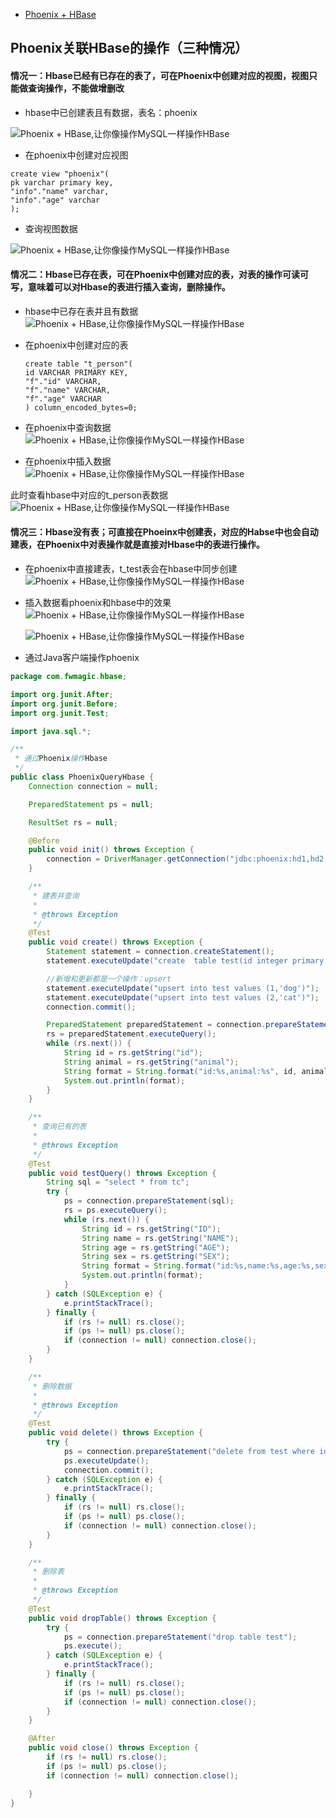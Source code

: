 - [Phoenix + HBase](https://blog.51cto.com/simplelife/2483684)

## Phoenix关联HBase的操作（三种情况）

#### 情况一：Hbase已经有已存在的表了，可在Phoenix中创建对应的视图，视图只能做查询操作，不能做增删改

- hbase中已创建表且有数据，表名：phoenix

![Phoenix + HBase,让你像操作MySQL一样操作HBase](https://s4.51cto.com/images/blog/202003/31/e5fd2bae3b5a69a68733d64861624f07.png?x-oss-process=image/watermark,size_16,text_QDUxQ1RP5Y2a5a6i,color_FFFFFF,t_100,g_se,x_10,y_10,shadow_90,type_ZmFuZ3poZW5naGVpdGk=)

- 在phoenix中创建对应视图

```mysql
create view "phoenix"(
pk varchar primary key,
"info"."name" varchar,
"info"."age" varchar
);
```

- 查询视图数据

![Phoenix + HBase,让你像操作MySQL一样操作HBase](https://s4.51cto.com/images/blog/202003/31/0b7c651f0644c82a180b5530375f567a.png?x-oss-process=image/watermark,size_16,text_QDUxQ1RP5Y2a5a6i,color_FFFFFF,t_100,g_se,x_10,y_10,shadow_90,type_ZmFuZ3poZW5naGVpdGk=)

#### 情况二：Hbase已存在表，可在Phoenix中创建对应的表，对表的操作可读可写，意味着可以对Hbase的表进行插入查询，删除操作。

- hbase中已存在表并且有数据
  ![Phoenix + HBase,让你像操作MySQL一样操作HBase](https://s4.51cto.com/images/blog/202003/31/bd0b0bdf864c4b5389a912a14f6dcb2a.png?x-oss-process=image/watermark,size_16,text_QDUxQ1RP5Y2a5a6i,color_FFFFFF,t_100,g_se,x_10,y_10,shadow_90,type_ZmFuZ3poZW5naGVpdGk=)

- 在phoenix中创建对应的表

  ```mysql
  create table "t_person"(
  id VARCHAR PRIMARY KEY,
  "f"."id" VARCHAR,
  "f"."name" VARCHAR,
  "f"."age" VARCHAR
  ) column_encoded_bytes=0;
  ```

- 在phoenix中查询数据
  ![Phoenix + HBase,让你像操作MySQL一样操作HBase](https://s4.51cto.com/images/blog/202003/31/9656f15e1b72ce23baf2f8186735ea51.png?x-oss-process=image/watermark,size_16,text_QDUxQ1RP5Y2a5a6i,color_FFFFFF,t_100,g_se,x_10,y_10,shadow_90,type_ZmFuZ3poZW5naGVpdGk=)

- 在phoenix中插入数据
  ![Phoenix + HBase,让你像操作MySQL一样操作HBase](https://s4.51cto.com/images/blog/202003/31/d8cf0a8e23ee6653211ef7378a0843fa.png?x-oss-process=image/watermark,size_16,text_QDUxQ1RP5Y2a5a6i,color_FFFFFF,t_100,g_se,x_10,y_10,shadow_90,type_ZmFuZ3poZW5naGVpdGk=)

此时查看hbase中对应的t_person表数据
![Phoenix + HBase,让你像操作MySQL一样操作HBase](https://s4.51cto.com/images/blog/202003/31/bc3c252735d440787f6889144cb09447.png?x-oss-process=image/watermark,size_16,text_QDUxQ1RP5Y2a5a6i,color_FFFFFF,t_100,g_se,x_10,y_10,shadow_90,type_ZmFuZ3poZW5naGVpdGk=)

#### 情况三：Hbase没有表；可直接在Phoeinx中创建表，对应的Habse中也会自动建表，在Phoenix中对表操作就是直接对Hbase中的表进行操作。

- 在phoenix中直接建表，t_test表会在hbase中同步创建
  ![Phoenix + HBase,让你像操作MySQL一样操作HBase](https://s4.51cto.com/images/blog/202003/31/04fa13910c50ca69ffa45387e5fbb9c3.png?x-oss-process=image/watermark,size_16,text_QDUxQ1RP5Y2a5a6i,color_FFFFFF,t_100,g_se,x_10,y_10,shadow_90,type_ZmFuZ3poZW5naGVpdGk=)

- 插入数据看phoenix和hbase中的效果
  ![Phoenix + HBase,让你像操作MySQL一样操作HBase](https://s4.51cto.com/images/blog/202003/31/96b75a6520df265bca5401985a1a7e68.png?x-oss-process=image/watermark,size_16,text_QDUxQ1RP5Y2a5a6i,color_FFFFFF,t_100,g_se,x_10,y_10,shadow_90,type_ZmFuZ3poZW5naGVpdGk=)

  ![Phoenix + HBase,让你像操作MySQL一样操作HBase](https://s4.51cto.com/images/blog/202003/31/caf1a5c9c3b8af8a1c4a96a001776284.png?x-oss-process=image/watermark,size_16,text_QDUxQ1RP5Y2a5a6i,color_FFFFFF,t_100,g_se,x_10,y_10,shadow_90,type_ZmFuZ3poZW5naGVpdGk=)

- 通过Java客户端操作phoenix

```java
package com.fwmagic.hbase;

import org.junit.After;
import org.junit.Before;
import org.junit.Test;

import java.sql.*;

/**
 * 通过Phoenix操作Hbase
 */
public class PhoenixQueryHbase {
    Connection connection = null;

    PreparedStatement ps = null;

    ResultSet rs = null;

    @Before
    public void init() throws Exception {
        connection = DriverManager.getConnection("jdbc:phoenix:hd1,hd2,hd3:2181");
    }

    /**
     * 建表并查询
     *
     * @throws Exception
     */
    @Test
    public void create() throws Exception {
        Statement statement = connection.createStatement();
        statement.executeUpdate("create  table test(id integer primary key ,animal varchar )");

        //新增和更新都是一个操作：upsert
        statement.executeUpdate("upsert into test values (1,'dog')");
        statement.executeUpdate("upsert into test values (2,'cat')");
        connection.commit();

        PreparedStatement preparedStatement = connection.prepareStatement("select * from  test");
        rs = preparedStatement.executeQuery();
        while (rs.next()) {
            String id = rs.getString("id");
            String animal = rs.getString("animal");
            String format = String.format("id:%s,animal:%s", id, animal);
            System.out.println(format);
        }
    }

    /**
     * 查询已有的表
     *
     * @throws Exception
     */
    @Test
    public void testQuery() throws Exception {
        String sql = "select * from tc";
        try {
            ps = connection.prepareStatement(sql);
            rs = ps.executeQuery();
            while (rs.next()) {
                String id = rs.getString("ID");
                String name = rs.getString("NAME");
                String age = rs.getString("AGE");
                String sex = rs.getString("SEX");
                String format = String.format("id:%s,name:%s,age:%s,sex:%s", id, name, age, sex);
                System.out.println(format);
            }
        } catch (SQLException e) {
            e.printStackTrace();
        } finally {
            if (rs != null) rs.close();
            if (ps != null) ps.close();
            if (connection != null) connection.close();
        }
    }

    /**
     * 删除数据
     *
     * @throws Exception
     */
    @Test
    public void delete() throws Exception {
        try {
            ps = connection.prepareStatement("delete from test where id=2");
            ps.executeUpdate();
            connection.commit();
        } catch (SQLException e) {
            e.printStackTrace();
        } finally {
            if (rs != null) rs.close();
            if (ps != null) ps.close();
            if (connection != null) connection.close();
        }
    }

    /**
     * 删除表
     *
     * @throws Exception
     */
    @Test
    public void dropTable() throws Exception {
        try {
            ps = connection.prepareStatement("drop table test");
            ps.execute();
        } catch (SQLException e) {
            e.printStackTrace();
        } finally {
            if (rs != null) rs.close();
            if (ps != null) ps.close();
            if (connection != null) connection.close();
        }
    }

    @After
    public void close() throws Exception {
        if (rs != null) rs.close();
        if (ps != null) ps.close();
        if (connection != null) connection.close();

    }
}
```